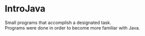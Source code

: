 # IntroJava
Small programs that accomplish a designated task.\
Programs were done in order to become more familiar with Java.
